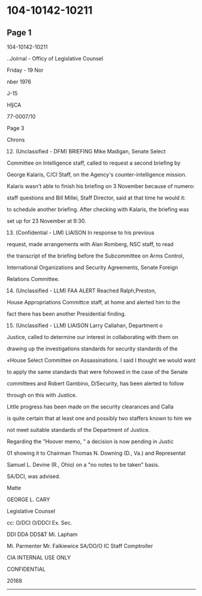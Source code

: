 # 104-10142-10211

## Page 1

104-10142-10211

..Joirnal - Officy of Legislative Counsel

Friday - 19 Nor

nber 1976

J-15

H§CA

77-0007/10

Page 3

Chrons

12. (Unclassified - DFM) BRIEFING Mike Madigan, Senate Select

Committee on Intelligence staff, called to request a second briefing by

George Kalaris, C/CI Staff, on the Agency's counter-intelligence mission.

Kalaris wasn't able to finish his briefing on 3 November because of numero:

staff questions and Bill Millei, Staff Director, said at that time he would it:

to schedule another briefing. After checking with Kalaris, the briefing was

set up for 23 November at 9:30.

13. (Confidential - LIM) LIAISON In response to his previous

request, made arrangements with Alan Romberg, NSC staff, to read

the transcript of the briefing before the Subcommittee on Arms Control,

International Organizations and Security Agreements, Senate Foreign

Relations Committee.

14. (Unclassified - LLM) FAA ALERT Reached Ralph,Preston,

House Appropriations Committce staff, at home and alerted him to the

fact there has been another Presidential finding.

15. (Unclassified - LLM) LIAISON Larry Callahan, Department o

Justice, called to determine our interest in collaborating with them on

drawing up the investigations standards for security standards of the

«House Select Committee on Assassinations. I said I thought we would want

to apply the same standards that were fohowed in the case of the Senate

committees and Robert Gambino, D/Security, has been alerted to follow

through on this with Justice.

Little progress has been made on the security clearances and Calla

is quite certain that at least one and possibly two staffers known to him we

not meet suitable standards of the Department of Justice.

Regarding the "Hoover memo, " a decision is now pending in Justic

01 showing it to Chairman Thomas N. Downing (D., Va.) and Representat

Samuel L. Devine (R., Ohio) on a "no notes to be taken" basis.

SA/DCI, was advised.

Matte

GEORGE L. CARY

Legislative Counsel

cc: O/DCI O/DDCI Ex. Sec.

DDI DDA DDS&T Mi. Lapham

Mi. Parmenter Mr. Falkiewice SA/DO/O IC Staff Comptroller

CIA INTERNAL USE ONLY

CONFIDENTIAL

20168

---

